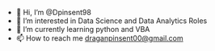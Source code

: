 - 👋 Hi, I’m @Dpinsent98
- 👀 I’m interested in Data Science and Data Analytics Roles
- 🌱 I’m currently learning python and VBA
- 📫 How to reach me draganpinsent00@gmail.com


